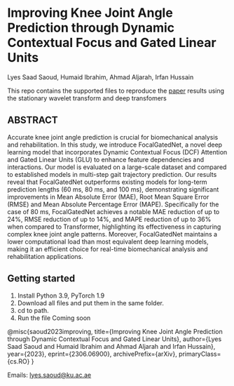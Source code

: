 # Improving Knee Joint Angle Prediction through Dynamic Contextual Focus and Gated Linear Units
Lyes Saad Saoud, Humaid Ibrahim, Ahmad Aljarah, Irfan Hussain

This repo contains the supported files to reproduce the [paper]([https://arxiv.org/abs/2306.06900]) results using the stationary wavelet transform and deep transfomers 

## ABSTRACT
Accurate knee joint angle prediction is crucial for biomechanical analysis and rehabilitation. In this study, we introduce FocalGatedNet, a novel deep learning model that incorporates Dynamic Contextual Focus (DCF) Attention and Gated Linear Units (GLU) to enhance feature dependencies and interactions. Our model is evaluated on a large-scale dataset and compared to established models in multi-step gait trajectory prediction.
Our results reveal that FocalGatedNet outperforms existing models for long-term prediction lengths (60 ms, 80 ms, and 100 ms), demonstrating significant improvements in Mean Absolute Error (MAE), Root Mean Square Error (RMSE) and Mean Absolute Percentage Error (MAPE). Specifically for the case of 80 ms, FocalGatedNet achieves a notable MAE reduction of up to 24\%, RMSE reduction of up to 14\%, and MAPE reduction of up to 36\% when compared to Transformer, highlighting its effectiveness in capturing complex knee joint angle patterns.
Moreover, FocalGatedNet maintains a lower computational load than most equivalent deep learning models, making it an efficient choice for real-time biomechanical analysis and rehabilitation applications.

## Getting started
1. Install Python 3.9, PyTorch 1.9
2. Download all files and put them in the same folder. 
3. cd to path. 
4. Run the file Coming soon

@misc{saoud2023improving,
      title={Improving Knee Joint Angle Prediction through Dynamic Contextual Focus and Gated Linear Units}, 
      author={Lyes Saad Saoud and Humaid Ibrahim and Ahmad Aljarah and Irfan Hussain},
      year={2023},
      eprint={2306.06900},
      archivePrefix={arXiv},
      primaryClass={cs.RO}
}

Emails: lyes.saoud@ku.ac.ae


